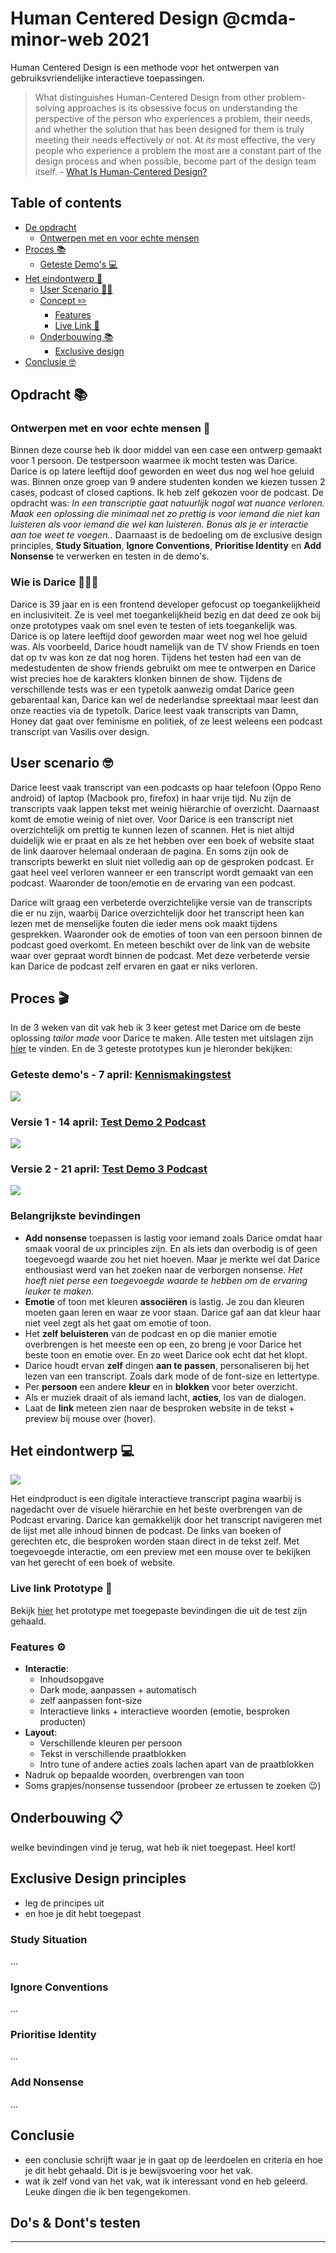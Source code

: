 # Human Centered Design @cmda-minor-web 2021
Human Centered Design is een  methode voor het ontwerpen van gebruiksvriendelijke interactieve toepassingen. 

> What distinguishes Human-Centered Design from other problem-solving approaches is its obsessive focus on understanding the perspective of the person who experiences a problem, their needs, and whether the solution that has been designed for them is truly meeting their needs effectively or not. At its most effective, the very people who experience a problem the most are a constant part of the design process and when possible, become part of the design team itself. - [What Is Human-Centered Design?](https://medium.com/dc-design/what-is-human-centered-design-6711c09e2779)

## Table of contents
- [De opdracht](#opdracht)
    - [Ontwerpen met en voor echte mensen](#ontwerpen-met-en-voor-echte-mensen)
- [Proces 📚](#proces)
    - [Geteste Demo's 💻](#verschillende-geteste-demos)
- [Het eindontwerp 📱](#het-eindontwerp-)
    - [User Scenario 🙋🏼](#user-scenario-)
    - [Concept ✏️](#het-concept-%EF%B8%8F)
        - [Features](#features)
        - [Live Link 🔗](#live-link-prototype-)
    - [Onderbouwing 📚](#onderbouwing-) 
        - [Exclusive design](#exclusive-design-principles)
- [Conclusie 🤓](#conclusie)

## Opdracht 📚

### Ontwerpen met en voor echte mensen 👥

Binnen deze course heb ik door middel van een case een ontwerp gemaakt voor 1 persoon. De testpersoon waarmee ik mocht testen was Darice. Darice is op latere leeftijd doof geworden en weet dus nog wel hoe geluid was. Binnen onze groep van 9 andere studenten konden we kiezen tussen 2 cases, podcast of closed captions. Ik heb zelf gekozen voor de podcast. De opdracht was: *In een transcriptie gaat natuurlijk nogal wat nuance verloren. Maak een oplossing die minimaal net zo prettig is voor iemand die niet kan luisteren als voor iemand die wel kan luisteren. Bonus als je er interactie aan toe weet te voegen.*. Daarnaast is de bedoeling om de exclusive design principles, **Study Situation**, **Ignore Conventions**, **Prioritise Identity** en **Add Nonsense** te verwerken en testen in de demo's.

### Wie is Darice 🧑🏻‍🦰

Darice is 39 jaar en is een frontend developer gefocust op toegankelijkheid en inclusiviteit. Ze is veel met toegankelijkheid bezig en dat deed ze ook bij onze prototypes vaak om snel even te testen of iets toegankelijk was. Darice is op latere leeftijd doof geworden maar weet nog wel hoe geluid was. Als voorbeeld, Darice houdt namelijk van de TV show Friends en toen dat op tv was kon ze dat nog horen. Tijdens het testen had een van de medestudenten de show friends gebruikt om mee te ontwerpen en Darice wist precies hoe de karakters klonken binnen de show. Tijdens de verschillende tests was er een typetolk aanwezig omdat Darice geen gebarentaal kan, Darice kan wel de nederlandse spreektaal maar leest dan onze reacties via de typetolk. Darice leest vaak transcripts van Damn, Honey dat gaat over feminisme en politiek, of ze leest weleens een podcast transcript van Vasilis over design.

## User scenario 🤓

Darice leest vaak transcript van een podcasts op haar telefoon (Oppo Reno android) of laptop (Macbook pro, firefox) in haar vrije tijd. Nu zijn de transcripts vaak lappen tekst met weinig hiërarchie of overzicht. Daarnaast komt de emotie weinig of niet over. Voor Darice is een transcript niet overzichtelijk om prettig te kunnen lezen of scannen. Het is niet altijd duidelijk wie er praat en als ze het hebben over een boek of website staat de link daarover helemaal onderaan de pagina. En soms zijn ook de transcripts bewerkt en sluit niet volledig aan op de gesproken podcast. Er gaat heel veel verloren wanneer er een transcript wordt gemaakt van een podcast. Waaronder de toon/emotie en de ervaring van een podcast.

Darice wilt graag een verbeterde overzichtelijke versie van de transcripts die er nu zijn, waarbij Darice overzichtelijk door het transcript heen kan lezen met de menselijke fouten die ieder mens ook maakt tijdens gesprekken. Waaronder ook de emoties of toon van een persoon binnen de podcast goed overkomt. En meteen beschikt over de link van de website waar over gepraat wordt binnen de podcast. Met deze verbeterde versie kan Darice de podcast zelf ervaren en gaat er niks verloren.

## Proces 🎬
In de 3 weken van dit vak heb ik 3 keer getest met Darice om de beste oplossing *tailor made* voor Darice te maken. Alle testen met uitslagen zijn [hier](https://github.com/sanneduinkerx/human-centered-design-2021/wiki) te vinden. En de 3 geteste prototypes kun je hieronder bekijken:

### Geteste demo's - 7 april: [Kennismakingstest](https://nathanneelis.github.io/human-centered-design-2021/sprekers/index.html) 

![](https://user-images.githubusercontent.com/60745348/113883083-21b4a780-97be-11eb-8a53-07bf3a5f8eb8.png)

### Versie 1 - 14 april: [Test Demo 2 Podcast](https://sanneduinkerx.github.io/human-centered-design-2021/Podcast-v1/index.html)

![](https://user-images.githubusercontent.com/60745348/114852969-98b3f680-9de3-11eb-9e92-150e9161a5fb.png)

### Versie 2 - 21 april: [Test Demo 3 Podcast](https://sanneduinkerx.github.io/human-centered-design-2021/podcast-test2/index.html)

![](https://user-images.githubusercontent.com/60745348/115706495-01641b80-a36e-11eb-940d-27854eec2aa2.png)

### Belangrijkste bevindingen 
- **Add nonsense** toepassen is lastig voor iemand zoals Darice omdat haar smaak vooral de ux principles zijn. En als iets dan overbodig is of geen toegevoegd waarde zou het niet hoeven. Maar je merkte wel dat Darice enthousiast werd van het zoeken naar de verborgen nonsense. *Het hoeft niet perse een toegevoegde waarde te hebben om de ervaring leuker te maken.*
- **Emotie** of toon met kleuren **associëren** is lastig. Je zou dan kleuren moeten gaan leren en waar ze voor staan. Darice gaf aan dat kleur haar niet veel zegt als het gaat om emotie of toon.
- Het **zelf beluisteren** van de podcast en op die manier emotie overbrengen is het meeste een op een, zo breng je voor Darice het beste toon en emotie over. En zo weet Darice ook echt dat het klopt.
- Darice houdt ervan **zelf** dingen **aan te passen**, personaliseren bij het lezen van een transcript. Zoals dark mode of de font-size en lettertype.
- Per **persoon** een andere **kleur** en in **blokken** voor beter overzicht. 
- Als er muziek draait of als iemand lacht, **acties**, los van de dialogen.
- Laat de **link** meteen zien naar de besproken website in de tekst + preview bij mouse over (hover).

## Het eindontwerp 💻

![](https://user-images.githubusercontent.com/60745348/116413638-1cd09a00-a838-11eb-993b-d24368271c9d.png)

Het eindproduct is een digitale interactieve transcript pagina waarbij is nagedacht over de visuele hiërarchie en het beste overbrengen van de Podcast ervaring. Darice kan gemakkelijk door het transcript navigeren met de lijst met alle inhoud binnen de podcast. De links van boeken of gerechten etc, die besproken worden staan direct in de tekst zelf. Met toegevoegde interactie, om een preview met een mouse over te bekijken van het gerecht of een boek of website. 

### Live link Prototype 🔗

Bekijk [hier](https://sanneduinkerx.github.io/human-centered-design-2021/podcast-eindconcept/index.html) het prototype met toegepaste bevindingen die uit de test zijn gehaald.

### Features ⚙️

- **Interactie**:
    - Inhoudsopgave
    - Dark mode, aanpassen + automatisch
    - zelf aanpassen font-size
    - Interactieve links + interactieve woorden (emotie, besproken producten)
- **Layout**: 
    - Verschillende kleuren per persoon
    - Tekst in verschillende praatblokken
    - Intro tune of andere acties zoals lachen apart van de praatblokken
- Nadruk op bepaalde woorden, overbrengen van toon 
- Soms grapjes/nonsense tussendoor (probeer ze ertussen te zoeken 😉)

## Onderbouwing 📋

welke bevindingen vind je terug, wat heb ik niet toegepast. Heel kort!

## Exclusive Design principles 

- leg de principes uit
- en hoe je dit hebt toegepast

### Study Situation
...

### Ignore Conventions
...

### Prioritise Identity
...

### Add Nonsense
...

## Conclusie

- een conclusie schrijft waar je in gaat op de leerdoelen en criteria en hoe je dit hebt gehaald. Dit is je bewijsvoering voor het vak.
- wat ik zelf vond van het vak, wat ik interessant vond en heb geleerd. Leuke dingen die ik ben tegengekomen. 

## Do's & Dont's testen


***

<!-- ## Criteria vak -->

<!-- - [X] Maak verschillende ontwerpen, versies en varianten van je opdracht. Experimenteer met verschillende vormen van interactie en vormgeving. Wat werkt goed? Wat werkt niet goed?
- [X] Beschrijf je mens met een User Scenario.
- [X] Test je ideeen en ontwerp 3 keer met jouw mens. Verbeter je ontwerp op basis van de feedback die je hebt gekregen uit de tests. Documenteer de testen goed.
- [ ] Leg de exclusive design principles uit en beschrijf hoe je die hebt toegepast.
- [ ] Zorg dat je voor de beoordeling in je Readme (of wiki) een conclusie schrijft waar je in gaat op de leerdoelen en criteria en hoe je dit hebt gehaald. Dit is je bewijsvoering voor het vak. -->

<!-- ## Het ontwerp -->

<!-- [Rubric](https://docs.google.com/spreadsheets/d/1no32c9YyAP78VMcqfA5i5at2OrxP9ce1d8dVGnii4Vs/) -->


<!-- Add a link to your live demo in Github Pages 🌐-->

<!-- ☝️ replace this description with a description of your own work -->

<!-- replace the code in the /docs folder with your own, so you can showcase your work with GitHub Pages 🌍 -->

<!-- Add a nice poster image here at the end of the week, showing off your shiny frontend 📸 -->

<!-- Maybe a table of contents here? 📚 -->

<!-- How about a section that describes how to install this project? 🤓 -->

<!-- ...but how does one use this project? What are its features 🤔 -->

<!-- Maybe a checklist of done stuff and stuff still on your wishlist? ✅ -->

<!-- How about a license here? 📜 (or is it a licence?) 🤷 -->
